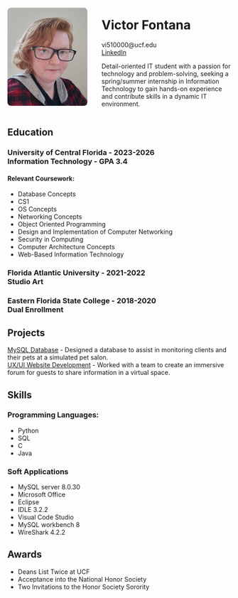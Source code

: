 <div style="display: flex; align-items: center; gap: 2rem;">
  <img src="/IMG_34567.png" alt="Photo of Victor Fontana in black glasses and a red flannel" style="width: 180px; border-radius: 8px;" />
  <div>
    <h1>Victor Fontana</h1>
    <p>
      vi510000@ucf.edu<br>
      <a href="https://www.linkedin.com/in/victor-fontana-563042222/">LinkedIn</a>
    </p>
    <p>
      Detail-oriented IT student with a passion for technology and problem-solving, seeking a spring/summer internship in Information Technology to gain hands-on experience and contribute skills in a dynamic IT environment.
    </p>
  </div>
</div>

<body>    
  <h2> Education </h2>
  
  <h3> 
    University of Central Florida - 2023-2026 
    <br> Information Technology - GPA 3.4 
  </h3>
  
  <h4> 
    Relevant Coursework: 
  </h4>
  <ul>
          <li>Database Concepts</li>
          <li>CS1</li>
          <li>OS Concepts</li>
          <li>Networking Concepts</li>
          <li>Object Oriented Programming</li>
          <li>Design and Implementation of Computer Networking</li>
          <li>Security in Computing</li>
          <li>Computer Architecture Concepts</li>
          <li>Web-Based Information Technology</li>
  </ul>
  <h3>
    Florida Atlantic University - 2021-2022
    <br> Studio Art 
  </h3>
  
  <h3> 
    Eastern Florida State College - 2018-2020
    <br>Dual Enrollment
  </h3>
  
  <h2> 
    Projects
  </h2>
  <p>
    <a href="mysql.html">MySQL Database</a> - Designed a database to assist in monitoring clients and their pets at a simulated pet salon.
    <br><a href="webdev.html">UX/UI Website Development</a> - Worked with a team to create an immersive forum for guests to share information in a virtual space.
  </p>
  <h2>
    Skills
  </h2>
  <h3> 
    Programming Languages:
  </h3>
  <ul>
      <li>Python</li>
      <li>SQL</li>
      <li>C</li>
      <li>Java</li>
  </ul>
  
 <h3>
   Soft Applications
 </h3>
  <ul>
      <li>MySQL server 8.0.30</li>
      <li>Microsoft Office</li>
      <li>Eclipse</li>
      <li>IDLE 3.2.2</li>
      <li>Visual Code Studio</li>
      <li>MySQL workbench 8</li>
      <li>WireShark 4.2.2</li>
  </ul>

<h2>
  Awards
</h2>
  <ul>
      <li>Deans List Twice at UCF</li>
      <li>Acceptance into the National Honor Society</li>
      <li>Two Invitations to the Honor Society Sorority</li>
  </ul>

</body>
